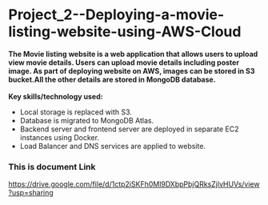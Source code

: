 # Project_2--Deploying-a-movie-listing-website-using-AWS-Cloud
**The Movie listing website is a web application that allows users to upload view movie details. Users can upload movie details
including poster image. As part of deploying website on AWS, images can be stored in S3 bucket.All the other details are
stored in MongoDB database.**
<br>
<br>
**Key skills/technology used:**
 * Local storage is replaced with S3.<br>
 * Database is migrated to MongoDB Atlas.<br>
 * Backend server and frontend server are deployed in separate EC2 instances using Docker.<br>
 * Load Balancer and DNS services are applied to website.<br>
 
### This is document Link
https://drive.google.com/file/d/1ctp2iSKFh0Ml9DXbpPbjQRksZjlvHUVs/view?usp=sharing
